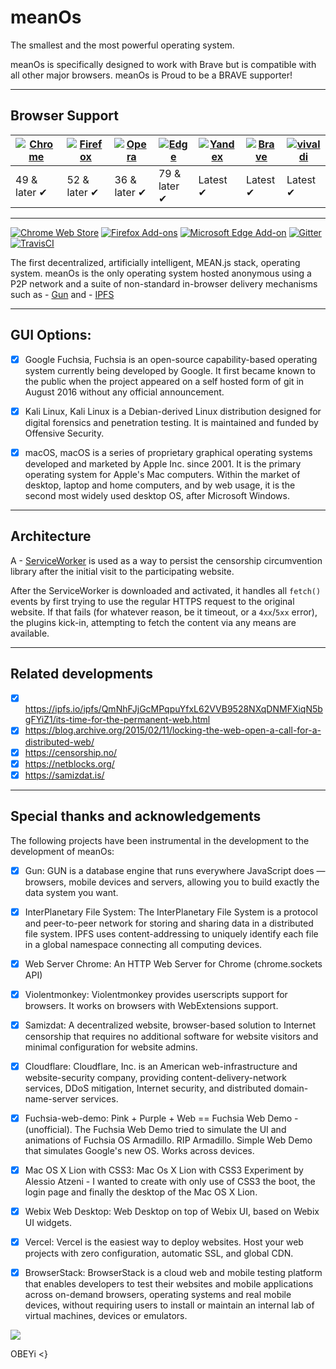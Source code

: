 <h1>meanOs</h1>
<p>The smallest and the most powerful operating system.</p>
<p>meanOs is specifically designed to work with Brave but is compatible with all other major browsers. meanOs is Proud to be a BRAVE supporter! </p>

 ------------------------------------------------------------------------------------------------

 ## Browser Support

| [![Chrome](https://raw.github.com/alrra/browser-logos/master/src/chrome/chrome_48x48.png)](/) | [![Firefox](https://raw.github.com/alrra/browser-logos/master/src/firefox/firefox_48x48.png)](/) | [![Opera](https://raw.github.com/alrra/browser-logos/master/src/opera/opera_48x48.png)](/) | [![Edge](https://raw.github.com/alrra/browser-logos/master/src/edge/edge_48x48.png)](/) | [![Yandex](https://raw.github.com/alrra/browser-logos/master/src/yandex/yandex_48x48.png)](/) | [![Brave](https://raw.github.com/alrra/browser-logos/master/src/brave/brave_48x48.png)](/) | [![vivaldi](https://raw.github.com/alrra/browser-logos/master/src/vivaldi/vivaldi_48x48.png)](/) |
| --------------------------------------------------------------------------------------------- | ------------------------------------------------------------------------------------------------ | ------------------------------------------------------------------------------------------ | --------------------------------------------------------------------------------------- | --------------------------------------------------------------------------------------------- | ------------------------------------------------------------------------------------------ | ------------------------------------------------------------------------------------------------ |
| 49 & later ✔                                                                                  | 52 & later ✔                                                                                     | 36 & later ✔                                                                               | 79 & later ✔                                                                            | Latest ✔                                                                                      | Latest ✔                                                                                   | Latest ✔                                                                                         |
 
------------------------------------------------------------------------------------------------

[![Chrome Web Store](https://img.shields.io/chrome-web-store/v/jinjaccalgkegednnccohejagnlnfdag.svg)](https://chrome.google.com/webstore/detail/violentmonkey/jinjaccalgkegednnccohejagnlnfdag)
[![Firefox Add-ons](https://img.shields.io/amo/v/violentmonkey.svg)](https://addons.mozilla.org/firefox/addon/violentmonkey)
[![Microsoft Edge Add-on](https://img.shields.io/badge/dynamic/json?label=microsoft%20edge%20add-on&query=%24.version&url=https%3A%2F%2Fmicrosoftedge.microsoft.com%2Faddons%2Fgetproductdetailsbycrxid%2Feeagobfjdenkkddmbclomhiblgggliao)](https://microsoftedge.microsoft.com/addons/detail/eeagobfjdenkkddmbclomhiblgggliao)
[![Gitter](https://img.shields.io/gitter/room/violentmonkey/violentmonkey.svg)](https://gitter.im/violentmonkey/violentmonkey)
[![TravisCI](https://travis-ci.org/violentmonkey/violentmonkey.svg?branch=master)](https://travis-ci.org/violentmonkey/violentmonkey)

The first decentralized, artificially intelligent, MEAN.js stack, operating system. meanOs is the only operating system hosted anonymous using a P2P network and a suite of non-standard in-browser delivery mechanisms such as - [Gun](https://gun.eco) and - [IPFS](https://ipfs.io/)

------------------------------------------------------------------------------------------------

 ## GUI Options:

- [x] Google Fuchsia, Fuchsia is an open-source capability-based operating system currently being developed by Google. It first became known to the public when the project appeared on a self hosted form of git in August 2016 without any official announcement.

- [x] Kali Linux, Kali Linux is a Debian-derived Linux distribution designed for digital forensics and penetration testing. It is maintained and funded by Offensive Security.

- [x] macOS, macOS is a series of proprietary graphical operating systems developed and marketed by Apple Inc. since 2001. It is the primary operating system for Apple's Mac computers. Within the market of desktop, laptop and home computers, and by web usage, it is the second most widely used desktop OS, after Microsoft Windows.

------------------------------------------------------------------------------------------------

 ## Architecture

A - [ServiceWorker](https://developer.mozilla.org/en-US/docs/Web/API/Service_Worker_API) is used as a way to persist the censorship circumvention library after the initial visit to the participating website.

After the ServiceWorker is downloaded and activated, it handles all `fetch()` events by first trying to use the regular HTTPS request to the original website. If that fails (for whatever reason, be it timeout, or a `4xx`/`5xx` error), the plugins kick-in, attempting to fetch the content via any means are available.

------------------------------------------------------------------------------------------------

 ## Related developments

- [x] https://ipfs.io/ipfs/QmNhFJjGcMPqpuYfxL62VVB9528NXqDNMFXiqN5bgFYiZ1/its-time-for-the-permanent-web.html
- [x] https://blog.archive.org/2015/02/11/locking-the-web-open-a-call-for-a-distributed-web/
- [x] https://censorship.no/
- [x] https://netblocks.org/
- [x] https://samizdat.is/

------------------------------------------------------------------------------------------------

 ## Special thanks and acknowledgements

The following projects have been instrumental in the development to the development of meanOs:

- [x] Gun: GUN is a data­base en­gine that runs every­where JavaScript does — browsers, mo­bile de­vices and servers, al­low­ing you to build ex­act­ly the data sys­tem you want.

- [x] InterPlanetary File System: The InterPlanetary File System is a protocol and peer-to-peer network for storing and sharing data in a distributed file system. IPFS uses content-addressing to uniquely identify each file in a global namespace connecting all computing devices.

- [x] Web Server Chrome: An HTTP Web Server for Chrome (chrome.sockets API)

- [x] Violentmonkey: Violentmonkey provides userscripts support for browsers. It works on browsers with WebExtensions support.

- [x] Samizdat: A decentralized website, browser-based solution to Internet censorship that requires no additional software for website visitors and minimal configuration for website admins.

- [x] Cloudflare: Cloudflare, Inc. is an American web-infrastructure and website-security company, providing content-delivery-network services, DDoS mitigation, Internet security, and distributed domain-name-server services.

- [x] Fuchsia-web-demo: Pink + Purple + Web == Fuchsia Web Demo - (unofficial). The Fuchsia Web Demo tried to simulate the UI and animations of Fuchsia OS Armadillo. RIP Armadillo. Simple Web Demo that simulates Google's new OS. Works across devices. 

- [x] Mac OS X Lion with CSS3: Mac Os X Lion with CSS3 Experiment by Alessio Atzeni - I wanted to create with only use of CSS3 the boot, the login page and finally the desktop of the Mac OS X Lion. 

- [x] Webix Web Desktop: Web Desktop on top of Webix UI, based on Webix UI widgets.

- [x] Vercel: Vercel is the easiest way to deploy websites. Host your web projects with zero configuration, automatic SSL, and global CDN.

- [x] BrowserStack: BrowserStack is a cloud web and mobile testing platform that enables developers to test their websites and mobile applications across on-demand browsers, operating systems and real mobile devices, without requiring users to install or maintain an internal lab of virtual machines, devices or emulators.

<img src="screenshots/obeyi.svg" />

OBEYi <}
